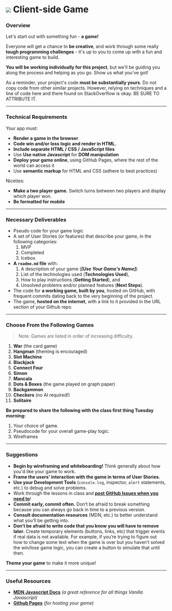 # ![](../../resources/assets/ga-icon-small.png) Client-side Game

### Overview

Let's start out with something fun - **a game!**

Everyone will get a chance to **be creative**, and work through some really
**tough programming challenges** - it's up to you to come up with a fun and interesting game
to build.

**You will be working individually for this project**, but we'll be guiding
you along the process and helping as you go. Show us what you've got!

As a reminder, your project's code **must be substantially yours**. Do not copy code from other similar projects. 
However, relying on techniques and a line of code here and there found on StackOverflow is okay. BE SURE TO ATTRIBUTE IT.

---

### Technical Requirements

Your app must:

- **Render a game in the browser**
- **Code win and/or loss logic and render in HTML.**
- **Include separate HTML / CSS / JavaScript files**
- Use **Use native Javascript** for **DOM manipulation**
- **Deploy your game online**, using GitHub Pages, where the rest of the world can access it
- Use **semantic markup** for HTML and CSS (adhere to best practices)

Niceties:

- **Make a two player game.** Switch turns between two players and display which player won.
- **Be formatted for mobile**
---

### Necessary Deliverables
- Pseudo code for your game logic
- A set of User Stories (or features) that describe your game, in the following
  categories:
  1. MVP
  2. Completed
  2. Icebox.
- **A ``readme.md`` file** with:
  1. A description of your game (***[Use Your Game's Name]***)
  2. List of the technologies used (**Technologies Used**),
  3. How to play instructions (**Getting Started**), and
  4. Unsolved problems and/or planned features (**Next Steps**).
- The code for **a working game, built by you**, hosted on GitHub,
  with frequent commits dating back to the very beginning of the project.
- The game, **hosted on the internet**, with a link to it provided in the URL
  section of your Github repo.

---

### Choose From the Following Games

>Note: Games are listed in order of increasing difficulty.

1. **War** (the card game)
1. **Hangman** (theming is encouraged)
1. **Slot Machine**
1. **Blackjack**
1. **Connect Four**
1. **Simon**
1. **Mancala**
1. **Dots & Boxes** (the game played on graph paper)
1. **Backgammon**
1. **Checkers** (no AI required!)
1. **Solitaire**


**Be prepared to share the following with the class first thing Tuesday morning:**

1. Your choice of game.
2. Pseudocode for your overall game-play logic.
3. Wireframes

---

### Suggestions

- **Begin by wireframing and whiteboarding!** Think generally about how you'd
  like your game to work.
- **Frame the users' interaction with the game in terms of User Stories.**
- **Use your Development Tools** (`console.log`, inspector, `alert` statements,
  etc.) to debug and solve problems.
- Work through the lessons in class and
  **[post GitHub Issues when you need to](../project_issues_protocol)**!
- **Commit early, commit often.** Don’t be afraid to break something because
  you can always go back in time to a previous version.
- **Consult documentation resources** (MDN, etc.) to better understand
  what you’ll be getting into.
- **Don’t be afraid to write code that you know you will have to remove later.**
  Create temporary elements (buttons, links, etc) that trigger events if real
  data is not available. For example, if you’re trying to figure out how to
  change some text when the game is over but you haven’t solved the win/lose
  game logic, you can create a button to simulate that until then.

**Theme your game** to make it more unique!

---

### Useful Resources

- **[MDN Javascript Docs](https://developer.mozilla.org/en-US/docs/Web/JavaScript)**
  _(a great reference for all things Vanilla Javascript)_
- **[Github Pages](https://pages.github.com)** _(for hosting your game)_

